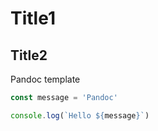 # Title1

## Title2

Pandoc template

```js
const message = 'Pandoc'

console.log(`Hello ${message}`)
```

